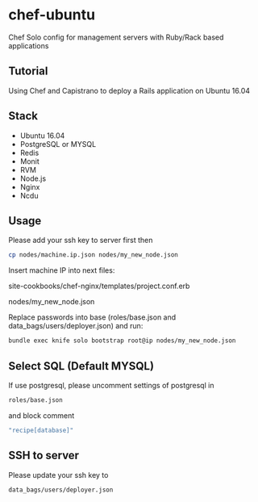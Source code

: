 # chef-ubuntu

Chef Solo config for management servers with Ruby/Rack based applications

## Tutorial

Using Chef and Capistrano to deploy a Rails application on Ubuntu 16.04

## Stack
* Ubuntu 16.04
* PostgreSQL or MYSQL
* Redis
* Monit
* RVM
* Node.js
* Nginx
* Ncdu

## Usage

Please add your ssh key to server first then

```bash
cp nodes/machine.ip.json nodes/my_new_node.json
```

Insert machine IP into next files:

site-cookbooks/chef-nginx/templates/project.conf.erb

nodes/my_new_node.json


Replace passwords into base (roles/base.json and data_bags/users/deployer.json) and run:

```bash
bundle exec knife solo bootstrap root@ip nodes/my_new_node.json
```

## Select SQL (Default MYSQL)

If use postgresql, please uncomment settings of postgresql in 

```bash
roles/base.json
```
and block comment 

```bash
"recipe[database]"
```

## SSH to server

Please update your ssh key to 

```bash
data_bags/users/deployer.json
```